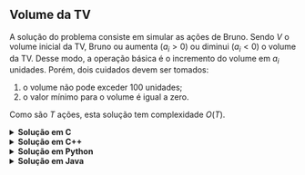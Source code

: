 ## Volume da TV

A solução do problema consiste em simular as ações de Bruno. Sendo $V$ o volume inicial da TV, Bruno ou aumenta ($a_i > 0$) ou diminui ($a_i < 0$) o volume da TV. Desse modo, a operação básica é o incremento
do volume em $a_i$ unidades. Porém, dois cuidados devem ser tomados:

1. o volume não pode exceder 100 unidades;
2. o valor mínimo para o volume é igual a zero.

Como são $T$ ações, esta solução tem complexidade $O(T)$.

<details>
    <summary><b>Solução em C</b></summary>

```c
#include <stdio.h>

int main()
{
    int V, T;
    scanf("%d %d", &V, &T);

    while (T--)
    {
        int A;
        scanf("%d", &A);

        V += A;

        if (V > 100)
            V = 100;

        if (V < 0)
            V = 0;
    }

    printf("%d\n", V);

    return 0;
}
```
</details>


<details>
    <summary><b>Solução em C++</b></summary>

```cpp
#include <bits/stdc++.h>

using namespace std;

auto solve(int V, const vector<int>& as)
{
    for (auto a : as)
        V = max(0, min(V + a, 100));

    return V;
}

int main()
{
    ios::sync_with_stdio(false);

    int V, T;
    cin >> V >> T;

    vector<int> as(T);

    for (auto& a : as)
        cin >> a;

    cout << solve(V, as) << '\n';

    return 0;
}
```
</details>


<details>
    <summary><b>Solução em Python</b></summary>

```Python
V, T = map(int, input().split())
As = map(int, input().split())

for A in As:
    V = max(0, min(V + A, 100))

print(V)
```
</details>


<details>
    <summary><b>Solução em Java</b></summary>

```java
import java.util.Scanner;

public class solution {
    public static void main(String[] args) {
        Scanner scanner = new Scanner(System.in);

        int V = scanner.nextInt();
        int T = scanner.nextInt();

        for (int i = 0; i < T; ++i) {
            int A = scanner.nextInt();

            V += A;

            if (V > 100)
                V = 100;

            if (V < 0)
                V = 0;
        }

        System.out.println(V);
    }
}
```
</details>
